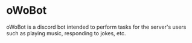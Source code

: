 # oWoBot

oWoBot is a discord bot intended to perform tasks for the server's users such as playing music, responding to jokes, etc.
